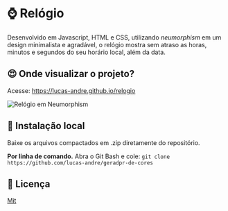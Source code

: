 # ⌚️ Relógio

Desenvolvido em Javascript, HTML e CSS, utilizando *neumorphism* em um design minimalista e agradável, o relógio mostra sem atraso as horas, minutos e segundos do seu horário local, além da data.


## 😍 Onde visualizar o projeto?

Acesse: https://lucas-andre.github.io/relogio  

![Relógio em Neumorphism](https://github.com/lucas-andre/lucas-andre.github.io/blob/master/relogio.png?raw=true)


## 📂 Instalação local 
Baixe os arquivos compactados em .zip diretamente do repositório.

**Por linha de comando.**
Abra o Git Bash e cole: `git clone https://github.com/lucas-andre/geradpr-de-cores`


## 📃 Licença 

[Mit](https://choosealicense.com/licenses/mit/)
